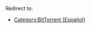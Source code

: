 Redirect to:

*   [Category:BitTorrent (Español)](/index.php/Category:BitTorrent_(Espa%C3%B1ol) "Category:BitTorrent (Español)")